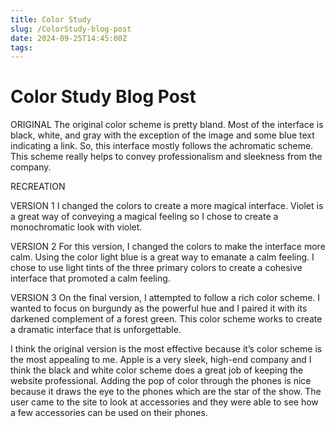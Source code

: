 ```yaml
---
title: Color Study
slug: /ColorStudy-blog-post
date: 2024-09-25T14:45:00Z
tags:
---
```


# Color Study Blog Post
ORIGINAL
The original color scheme is pretty bland. Most of the interface is black, white, and gray with the exception of the image and some blue text indicating a link. So, this interface mostly follows the achromatic scheme. This scheme really helps to convey professionalism and sleekness from the company.

RECREATION

VERSION 1
I changed the colors to create a more magical interface. Violet is a great way of conveying a magical feeling so I chose to create a monochromatic look with violet.

VERSION 2
For this version, I changed the colors to make the interface more calm. Using the color light blue is a great way to emanate a calm feeling. I chose to use light tints of the three primary colors to create a cohesive interface that promoted a calm feeling.

VERSION 3
On the final version, I attempted to follow a rich color scheme. I wanted to focus on burgundy as the powerful hue and I paired it with its darkened complement of a forest green. This color scheme works to create a dramatic interface that is unforgettable. 


I think the original version is the most effective because it’s color scheme is the most appealing to me. Apple is a very sleek, high-end company and I think the black and white color scheme does a great job of keeping the website professional. Adding the pop of color through the phones is nice because it draws the eye to the phones which are the star of the show. The user came to the site to look at accessories and they were able to see how a few accessories can be used on their phones.